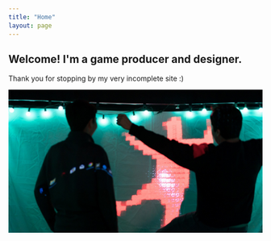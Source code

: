 ```yaml
---
title: "Home"
layout: page
---
```


## Welcome! I'm a game producer and designer.

Thank you for stopping by my very incomplete site :)



![expo](/assets/images/expo.jpg)